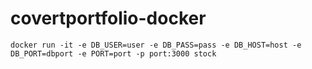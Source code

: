 # covertportfolio-docker

```docker run -it -e DB_USER=user -e DB_PASS=pass -e DB_HOST=host -e DB_PORT=dbport -e PORT=port -p port:3000 stock```
